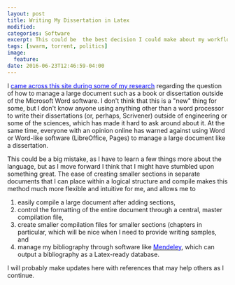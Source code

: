 ```yaml
---
layout: post
title: Writing My Dissertation in Latex
modified:
categories: Software
excerpt: This could be  the best decision I could make about my workflow. Or a huge mistake. 
tags: [swarm, torrent, politics]
image:
  feature:
date: 2016-06-23T12:46:59-04:00
---
```


I  [<font color="blue">came across this site during some of my research</font>](https://latexforhumans.wordpress.com/) regarding the question of how to manage a large document such as a book or dissertation outside of the Microsoft Word software. I don't think that this is a "new" thing for some, but I don't know  anyone using anything other than a word processor to write their dissertations (or, perhaps, Scrivener) outside of engineering or some of the sciences, which has made it hard to ask around about it. At the same time, everyone with an opinion online has warned against using Word or Word-like software (LibreOffice, Pages) to manage a large document like a dissertation.

This could be a big mistake, as I have to learn a few things more about the language, but as I move forward I think that I might have stumbled upon something great. The ease of creating smaller sections in separate documents that I can place within a logical structure and compile makes this method much more flexible and intuitive for me, and allows me to 

<ol>
    <li>easily compile a large document after adding sections,</li>
    <li>control the formatting of the entire document through a central, master compilation file,</li>
    <li>create smaller compilation files for smaller sections (chapters in particular, which will be nice when I need to provide writing samples, and</li>
    <li>manage my bibliography through software like <a href="https://mendeley.com/"><font color="blue">Mendeley</font></a>, which can output a bibliography as a Latex-ready database.</li>
    </ol>

I will probably make updates here with references that may help others as I continue. 